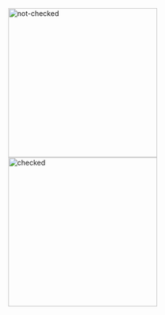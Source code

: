  
<img src="https://github.com/user-attachments/assets/ff6ca85f-675e-447c-b8aa-f95f0d7282dc" width="300" alt="not-checked">
<img src="https://github.com/user-attachments/assets/36302d4c-7651-4ce2-a189-aa9c44601393" width="300" alt="checked">

